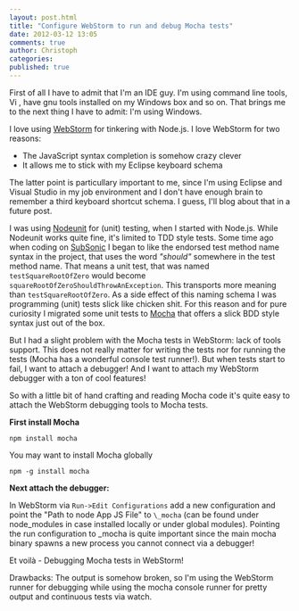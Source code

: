 ```yaml
---
layout: post.html
title: "Configure WebStorm to run and debug Mocha tests"
date: 2012-03-12 13:05
comments: true
author: Christoph
categories: 
published: true
---
```

First of all I have to admit that I'm an IDE guy. I'm using command line tools, Vi , have gnu tools installed on my Windows box and so on. That brings me to the next thing I have to admit: I'm using Windows.

I love using [WebStorm](http://www.jetbrains.com/webstorm/) for tinkering with Node.js. I love WebStorm for two reasons:

* The JavaScript syntax completion is somehow crazy clever
* It allows me to stick with my Eclipse keyboard schema

<!-- more -->

The latter point is particullary important to me, since I'm using Eclipse and Visual Studio in my job environment and I don't have enough brain to remember a third keyboard shortcut schema. I guess, I'll blog about that in a future post.

I was using [Nodeunit](https://github.com/caolan/nodeunit) for (unit) testing, when I started with Node.js. While Nodeunit works quite fine, it's limited to TDD style tests. Some time ago when coding on [SubSonic](http://subsonicproject.com) I began to like the endorsed test method name syntax in the project, that uses the word *"should"* somewhere in the test method name. That means a unit test, that was named `testSquareRootOfZero` would become `squareRootOfZeroShouldThrowAnException`. This transports more meaning than `testSquareRootOfZero`. As a side effect of this naming schema I was programming (unit) tests slick like chicken shit. For this reason and for pure curiosity I migrated some unit tests to [Mocha](http://visionmedia.github.com/mocha/) that offers a slick BDD style syntax just out of the box.

But I had a slight problem with the Mocha tests in WebStorm: lack of tools support. This does not really matter for writing the tests nor for running the tests (Mocha has a wonderful console test runner!). But when tests start to fail, I want to attach a debugger! And I want to attach my WebStorm debugger with a ton of cool features!

So with a little bit of hand crafting and reading Mocha code it's quite easy to attach the WebStorm debugging tools to Mocha tests.

**First install Mocha**

    npm install mocha

You may want to install Mocha globally 

    npm -g install mocha 

**Next attach the debugger:**  

In WebStorm via `Run->Edit Configurations` add a new configuration and point the "Path to node App JS File" to `\_mocha` (can be found under node\_modules in case installed locally or under global modules). Pointing the run configuration to \_mocha is quite important since the main mocha binary spawns a new process you cannot connect via a debugger!

Et voilà - Debugging Mocha tests in WebStorm!

Drawbacks: The output is somehow broken, so I'm using the WebStorm runner for debugging while using the mocha console runner for pretty output and continuous tests via watch.

